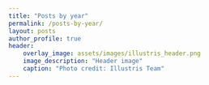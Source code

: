 ```yaml
---
title: "Posts by year"
permalink: /posts-by-year/
layout: posts
author_profile: true
header:
    overlay_image: assets/images/illustris_header.png
    image_description: "Header image"
    caption: "Photo credit: Illustris Team"
---
```


